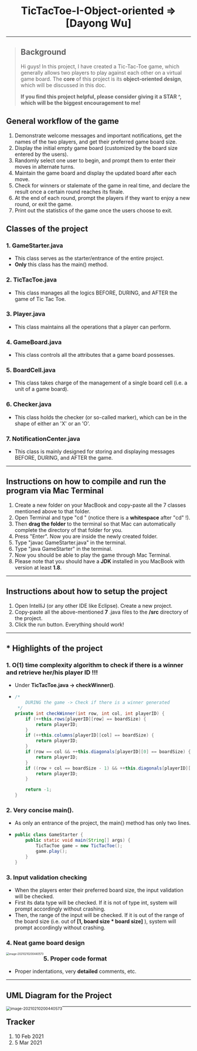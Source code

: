 <h1 align = "center">TicTacToe-I-Object-oriented => [Dayong Wu]</h1>

---

> ## Background
>
> Hi guys! In this project, I have created a Tic-Tac-Toe game, which generally allows two players to play against each other on a virtual game board. The **core** of this project is its **object-oriented design**, which will be discussed in this doc.
>
> **If you find this project helpful, please consider giving it a STAR ^, which will be the biggest encouragement to me!**

## General workflow of the game

1. Demonstrate welcome messages and important notifications, get the names of the two players, and get their preferred game board size.
2. Display the initial empty game board (customized by the board size entered by the users).
3. Randomly select one user to begin, and prompt them to enter their moves in alternate turns.
4. Maintain the game board and display the updated board after each move.
5. Check for winners or stalemate of the game in real time, and declare the result once a certain round reaches its finale.
6. At the end of each round, prompt the players if they want to enjoy a new round, or exit the game.
7. Print out the statistics of the game once the users choose to exit.

## Classes of the project

### 1. GameStarter.java

- This class serves as the starter/entrance of the entire project.
- **Only** this class has the main() method.

### 2. TicTacToe.java

- This class manages all the logics BEFORE, DURING, and AFTER the game of Tic Tac Toe.

### 3. Player.java

- This class maintains all the operations that a player can perform.

### 4. GameBoard.java

- This class controls all the attributes that a game board possesses.

### 5. BoardCell.java

- This class takes charge of the management of a single board cell (i.e. a unit of a game board).

### 6. Checker.java

- This class holds the checker (or so-called marker), which can be in the shape of either an 'X' or an 'O'.

### 7. NotificationCenter.java

- This class is mainly designed for storing and displaying messages BEFORE, DURING, and AFTER the game.

---

## Instructions on how to compile and run the program via Mac Terminal

1. Create a new folder on your MacBook and copy-paste all the 7 classes mentioned above to that folder.
2. Open Terminal and type "cd " (notice there is a  **whitespace** after "cd" !).
3. Then **drag the folder** to the terminal so that Mac can automatically complete the directory of that folder for you.
4. Press "Enter". Now you are inside the newly created folder.
5. Type "javac GameStarter.java" in the terminal.
6. Type "java GameStarter" in the terminal.
7. Now you should be able to play the game through Mac Terminal.
8. Please note that you should have a **JDK** installed in you MacBook with version at least **1.8**. 

---

## Instructions about how to setup the project

1. Open IntelliJ (or any other IDE like Eclipse). Create a new project.
2. Copy-paste all the above-mentioned  **7** .java files to the **/src** directory of the project.
3. Click the run button. Everything should work!

---

## * Highlights of the project

### 1. O(1) time complexity algorithm to check if there is a winner and retrieve her/his player ID !!!

- Under **TicTacToe.java -> checkWinner()**.

- ```java
  /*
      DURING the game -> Check if there is a winner generated
   */
  private int checkWinner(int row, int col, int playerID) {
      if (++this.rows[playerID][row] == boardSize) {
          return playerID;
      }
      if (++this.columns[playerID][col] == boardSize) {
          return playerID;
      }
      if (row == col && ++this.diagonals[playerID][0] == boardSize) {
          return playerID;
      }
      if ((row + col == boardSize - 1) && ++this.diagonals[playerID][1] == boardSize) {
          return playerID;
      }
  
      return -1;
  }
  ```

### 2. Very concise main().

- As only an entrance of the project, the main() method has only two lines.

- ```java
  public class GameStarter {
      public static void main(String[] args) {
          TicTacToe game = new TicTacToe();
          game.play();
      }
  }
  ```

### 3. Input validation checking

- When the players enter their preferred board size, the input validation will be checked.
- First its data type will be checked. If it is not of type int, system will prompt accordingly without crashing.
- Then, the range of the input will be checked. If it is out of the range of the board size (i.e. out of  **[1, board size * board size]** ), system will prompt accordingly without crashing.

### 4. Neat game board design

<img src="https://github.com/Superkakayong/Trivia/blob/master/Project_Images/TicTacToe-I-Object-oriented/Game%20Board%20Design.png" alt="image-20210210200440573" style="zoom:50%; float: left" />

### 5. Proper code format

- Proper indentations, very **detailed** comments, etc.

---

## UML Diagram for the Project

<img src="https://github.com/Superkakayong/Trivia/blob/master/Project_Images/TicTacToe-I-Object-oriented/UML.jpeg" alt="image-20210210200440573" style="zoom:75%; float: left" />

---

## Tracker

1. 10 Feb 2021
2. 5 Mar 2021
